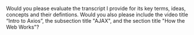Would you please evaluate the transcript I provide for its key terms, ideas, concepts and their defintions. Would you also please include the video title “Intro to Axios”, the subsection title "AJAX", and the section title "How the Web Works"?
